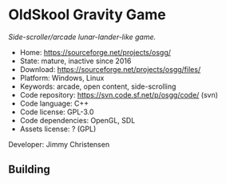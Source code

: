 # OldSkool Gravity Game

_Side-scroller/arcade lunar-lander-like game._

- Home: https://sourceforge.net/projects/osgg/
- State: mature, inactive since 2016
- Download: https://sourceforge.net/projects/osgg/files/
- Platform: Windows, Linux
- Keywords: arcade, open content, side-scrolling
- Code repository: https://svn.code.sf.net/p/osgg/code/ (svn)
- Code language: C++
- Code license: GPL-3.0
- Code dependencies: OpenGL, SDL
- Assets license: ? (GPL)

Developer: Jimmy Christensen

## Building
